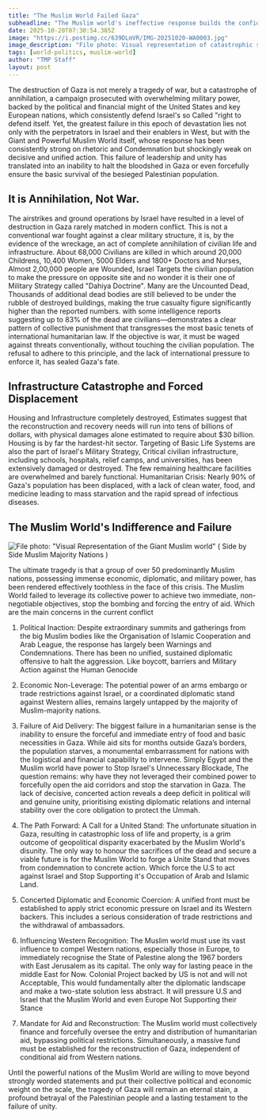 ```yaml
---
title: "The Muslim World Failed Gaza"
subheadline: "The Muslim world's ineffective response builds the confidence of Israel and the USA, resulting in the catastrophe in Gaza."
date: 2025-10-20T07:30:54.385Z
image: "https://i.postimg.cc/639DLmVR/IMG-20251020-WA0003.jpg"
image_description: "File photo: Visual representation of catastrophic situations in Gaza; people are starving."
tags: [world-politics, muslim-world]
author: "TMP Staff"
layout: post
---
```


The destruction of Gaza is not merely a tragedy of war, but a catastrophe of annihilation, a campaign prosecuted with overwhelming military power, backed by the political and financial might of the United States and key European nations, which consistently defend Israel's so Called "right to defend itself. Yet, the greatest failure in this epoch of devastation lies not only with the perpetrators in Israel and their enablers in West, but with the Giant and Powerful Muslim World itself, whose response has been consistently strong on rhetoric and Condemnation but shockingly weak on decisive and unified action. This failure of leadership and unity has translated into an inability to halt the bloodshed in Gaza or even forcefully ensure the basic survival of the besieged Palestinian population.

## It is Annihilation, Not War.

The airstrikes and ground operations by Israel have resulted in a level of destruction in Gaza rarely matched in modern conflict. This is not a conventional war fought against a clear military structure, it is, by the evidence of the wreckage, an act of complete annihilation of civilian life and infrastructure. About 68,000 Civilians are killed in which around 20,000 Childrens, 10,400 Women, 5000 Elders and 1800+ Doctors and Nurses, Almost 2,00,000 people are Wounded, Israel Targets the civilian population to make the pressure on opposite site and no wonder it is their one of Military Strategy called "Dahiya Doctrine". Many are the Uncounted Dead, Thousands of additional dead bodies are still believed to be under the rubble of destroyed buildings, making the true casualty figure significantly higher than the reported numbers. with some intelligence reports suggesting up to 83% of the dead are civilians—demonstrates a clear pattern of collective punishment that transgresses the most basic tenets of international humanitarian law. If the objective is war, it must be waged against threats conventionally, without touching the civilian population. The refusal to adhere to this principle, and the lack of international pressure to enforce it, has sealed Gaza's fate.

## Infrastructure Catastrophe and Forced Displacement

Housing and Infrastructure completely destroyed, Estimates suggest that the reconstruction and recovery needs will run into tens of billions of dollars, with physical damages alone estimated to require about $30 billion. Housing is by far the hardest-hit sector. Targeting of Basic Life Systems are also the part of Israel's Military Strategy, Critical civilian infrastructure, including schools, hospitals, relief camps, and universities, has been extensively damaged or destroyed. The few remaining healthcare facilities are overwhelmed and barely functional. Humanitarian Crisis: Nearly 90% of Gaza's population has been displaced, with a lack of clean water, food, and medicine leading to mass starvation and the rapid spread of infectious diseases.

## The Muslim World's Indifference and Failure

![File photo: "Visual Representation of the Giant Muslim world" ( Side by Side Muslim Majority Nations )](https://i.postimg.cc/85txymw0/IMG-20251020-WA0002.jpg)

The ultimate tragedy is that a group of over 50 predominantly Muslim nations, possessing immense economic, diplomatic, and military power, has been rendered effectively toothless in the face of this crisis. The Muslim World failed to leverage its collective power to achieve two immediate, non-negotiable objectives, stop the bombing and forcing the entry of aid. Which are the main concerns in the current conflict

1. Political Inaction: Despite extraordinary summits and gatherings from the big Muslim bodies like the Organisation of Islamic Cooperation and Arab League, the response has largely been Warnings and Condemnations. There has been no unified, sustained diplomatic offensive to halt the aggression. Like boycott, barriers and Military Action against the Human Genocide

2. Economic Non-Leverage: The potential power of an arms embargo or trade restrictions against Israel, or a coordinated diplomatic stand against Western allies, remains largely untapped by the majority of Muslim-majority nations.

3. Failure of Aid Delivery: The biggest failure in a humanitarian sense is the inability to ensure the forceful and immediate entry of food and basic necessities in Gaza. While aid sits for months outside Gaza’s borders, the population starves, a monumental embarrassment for nations with the logistical and financial capability to intervene. Simply Egypt and the Muslim world have power to Stop Israel's Unnecessary Blockade, The question remains: why have they not leveraged their combined power to forcefully open the aid corridors and stop the starvation in Gaza. The lack of decisive, concerted action reveals a deep deficit in political will and genuine unity, prioritising existing diplomatic relations and internal stability over the core obligation to protect the Ummah.

4. The Path Forward: A Call for a United Stand: The unfortunate situation in Gaza, resulting in catastrophic loss of life and property, is a grim outcome of geopolitical disparity exacerbated by the Muslim World's disunity. The only way to honour the sacrifices of the dead and secure a viable future is for the Muslim World to forge a Unite Stand that moves from condemnation to concrete action. Which force the U.S to act against Israel and Stop Supporting it's Occupation of Arab and Islamic Land.

5. Concerted Diplomatic and Economic Coercion: A unified front must be established to apply strict economic pressure on Israel and its Western backers. This includes a serious consideration of trade restrictions and the withdrawal of ambassadors.

6. Influencing Western Recognition: The Muslim world must use its vast influence to compel Western nations, especially those in Europe, to immediately recognise the State of Palestine along the 1967 borders with East Jerusalem as its capital. The only way for lasting peace in the middle East for Now. Colonial Project backed by US is not and will not Acceptable, This would fundamentally alter the diplomatic landscape and make a two-state solution less abstract. It will pressure U.S and Israel that the Muslim World and even Europe Not Supporting their Stance

7. Mandate for Aid and Reconstruction: The Muslim world must collectively finance and forcefully oversee the entry and distribution of humanitarian aid, bypassing political restrictions. Simultaneously, a massive fund must be established for the reconstruction of Gaza, independent of conditional aid from Western nations.

Until the powerful nations of the Muslim World are willing to move beyond strongly worded statements and put their collective political and economic weight on the scale, the tragedy of Gaza will remain an eternal stain, a profound betrayal of the Palestinian people and a lasting testament to the failure of unity.

